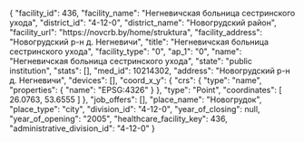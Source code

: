 {
    "facility_id": 436,
    "facility_name": "Негневичская больница сестринского ухода",
    "district_id": "4-12-0",
    "district_name": "Новогрудский район",
    "facility_url": "https:\/\/novcrb.by\/home\/struktura",
    "facility_address": "Новогрудский р-н д. Негневичи",
    "title": "Негневичская больница сестринского ухода",
    "facility_type": "0",
    "ap_1": "0",
    "name": "Негневичская больница сестринского ухода",
    "state": "public institution",
    "stats": [],
    "med_id": 10214302,
    "address": "Новогрудский р-н д. Негневичи",
    "devices": [],
    "coord_x_y": {
        "crs": {
            "type": "name",
            "properties": {
                "name": "EPSG:4326"
            }
        },
        "type": "Point",
        "coordinates": [
            26.0763,
            53.6555
        ]
    },
    "job_offers": [],
    "place_name": "Новогрудок",
    "place_type": "city",
    "division_id": "4-12-0",
    "year_of_closing": null,
    "year_of_opening": "2005",
    "healthcare_facility_key": 436,
    "administrative_division_id": "4-12-0"
}